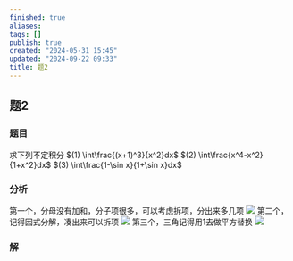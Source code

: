```yaml
---
finished: true
aliases: 
tags: []
publish: true
created: "2024-05-31 15:45"
updated: "2024-09-22 09:33"
title: 题2
---
```

## 题2
### 题目
求下列不定积分 
$(1) \int\frac{(x+1)^3}{x^2}dx$ 
$(2) \int\frac{x^4-x^2}{1+x^2}dx$ 
$(3) \int\frac{1-\sin x}{1+\sin x}dx$
### 分析
第一个，分母没有加和，分子项很多，可以考虑拆项，分出来多几项
![](https://img.hwenyi.live/202402152234812.webp)
第二个，记得因式分解，凑出来可以拆项
![](https://img.hwenyi.live/202402152235234.webp)
第三个，三角记得用1去做平方替换
![](https://img.hwenyi.live/202402152235736.webp)
### 解
